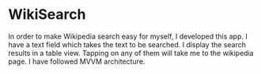 # WikiSearch
In order to make Wikipedia search easy for myself, I developed this app. I have a text field which takes the text to be searched. I display the search results in a table view. Tapping on any of them will take me to the wikipedia page. I have followed MVVM architecture.
